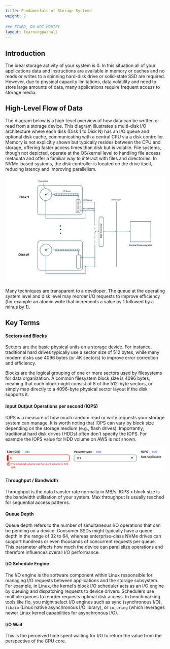 ```yaml
---
title: Fundamentals of Storage Systems
weight: 2

### FIXED, DO NOT MODIFY
layout: learningpathall
---
```


## Introduction

The ideal storage activity of your system is 0. In this situation all of your applications data and instructions are available in memory or caches and no reads or writes to a spinning hard-disk drive or solid-state SSD are required. However, due to physical capacity limitations, data volatility and need to store large amounts of data, many applications require frequent access to storage media. 

## High-Level Flow of Data

The diagram below is a high-level overview of how data can be written or read from a storage device.  This diagram illustrates a multi-disk I/O architecture where each disk (Disk 1 to Disk N) has an I/O queue and optional disk cache, communicating with a central CPU via a disk controller. Memory is not explicitly shown but typically resides between the CPU and storage, offering faster access times than disk but is volatile. File systems, though not depicted, operate at the OS/kernel level to handling file access metadata and offer a familiar way to interact with files and directories. In NVMe-based systems, the disk controller is located on the drive itself, reducing latency and improving parallelism.

![disk i/o](./diskio.jpeg)

Many techniques are transparent to a developer. The queue at the operating system level and disk level may reorder I/O requests to improve efficiency (for example an atomic write that increments a value by 1 followed by a minus by 1). 

## Key Terms

#### Sectors and Blocks

Sectors are the basic physical units on a storage device. For instance, traditional hard drives typically use a sector size of 512 bytes, while many modern disks use 4096 bytes (or 4K sectors) to improve error correction and efficiency.

Blocks are the logical grouping of one or more sectors used by filesystems for data organization. A common filesystem block size is 4096 bytes, meaning that each block might consist of 8 of the 512-byte sectors, or simply map directly to a 4096-byte physical sector layout if the disk supports it.

#### Input Output Operations per second (IOPS)
IOPS is a measure of how much random read or write requests your storage system can manage. It is worth noting that IOPS can vary by block size depending on the storage medium (e.g., flash drives). Importantly, traditional hard disk drives (HDDs) often don't specify the IOPS. For example the IOPS value for HDD volume on AWS is not shown. 

![iops_hdd](./IOPS.png)

#### Throughput / Bandwidth
Throughput is the data transfer rate normally in MB/s. IOPS x block size is the bandwidth utilisation of your system. Max throughput is usually reached for sequential access patterns.

#### Queue Depth
Queue depth refers to the number of simultaneous I/O operations that can be pending on a device. Consumer SSDs might typically have a queue depth in the range of 32 to 64, whereas enterprise-class NVMe drives can support hundreds or even thousands of concurrent requests per queue. This parameter affects how much the device can parallelize operations and therefore influences overall I/O performance.

#### I/O Schedule Engine

The I/O engine is the software component within Linux responsible for managing I/O requests between applications and the storage subsystem. For example, in Linux, the kernel’s block I/O scheduler acts as an I/O engine by queuing and dispatching requests to device drivers. Schedulers use multiple queues to reorder requests optimal disk access. 
In benchmarking tools like fio, you might select I/O engines such as sync (synchronous I/O), `libaio` (Linux native asynchronous I/O library), or `io_uring` (which leverages newer Linux kernel capabilities for asynchronous I/O).

#### I/O Wait

This is the perceived time spent waiting for I/O to return the value from the perspective of the CPU core. 
